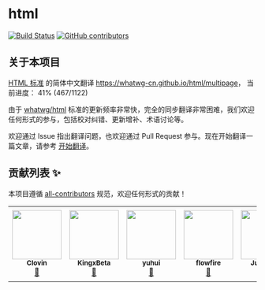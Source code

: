 # html
[![Build Status](https://travis-ci.org/whatwg-cn/html.svg?branch=master)](https://travis-ci.org/whatwg-cn/html)
[![GitHub contributors](https://img.shields.io/github/contributors/whatwg-cn/html.svg)](https://github.com/whatwg-cn/html/graphs/contributors)

## 关于本项目

[HTML 标准][whatwg/html] 的简体中文翻译 <https://whatwg-cn.github.io/html/multipage>，
当前进度： 41% (467/1122)

由于 [whatwg/html][whatwg/html] 标准的更新频率非常快，完全的同步翻译非常困难，我们欢迎任何形式的参与，包括校对纠错、更新增补、术语讨论等。

欢迎通过 Issue 指出翻译问题，也欢迎通过 Pull Request 参与。现在开始翻译一篇文章，请参考 [开始翻译](https://github.com/whatwg-cn/html/wiki/开始翻译)。

## 贡献列表 ✨

本项目遵循 [all-contributors](https://github.com/all-contributors/all-contributors) 规范，欢迎任何形式的贡献！

<!-- ALL-CONTRIBUTORS-LIST:START - Do not remove or modify this section -->
<!-- prettier-ignore-start -->
<!-- markdownlint-disable -->
<table>
  <tr>
    <td align="center"><a href="https://github.com/Clovin"><img src="https://avatars2.githubusercontent.com/u/16433817?v=4?s=100" width="100px;" alt=""/><br /><sub><b>Clovin</b></sub></a><br /><a href="https://github.com/harttle/html/commits?author=Clovin" title="Documentation">📖</a></td>
    <td align="center"><a href="http://vikibeta.com/"><img src="https://avatars3.githubusercontent.com/u/2155093?v=4?s=100" width="100px;" alt=""/><br /><sub><b>KingxBeta</b></sub></a><br /><a href="https://github.com/harttle/html/commits?author=WLyKan" title="Documentation">📖</a></td>
    <td align="center"><a href="https://github.com/dblate"><img src="https://avatars0.githubusercontent.com/u/5365637?v=4?s=100" width="100px;" alt=""/><br /><sub><b>yuhui</b></sub></a><br /><a href="https://github.com/harttle/html/commits?author=dblate" title="Documentation">📖</a></td>
    <td align="center"><a href="https://github.com/flowfire"><img src="https://avatars0.githubusercontent.com/u/6639067?v=4?s=100" width="100px;" alt=""/><br /><sub><b>flowfire</b></sub></a><br /><a href="https://github.com/harttle/html/commits?author=flowfire" title="Documentation">📖</a></td>
    <td align="center"><a href="https://harttle.land/"><img src="https://avatars3.githubusercontent.com/u/4427974?v=4?s=100" width="100px;" alt=""/><br /><sub><b>Jun Yang</b></sub></a><br /><a href="https://github.com/harttle/html/commits?author=harttle" title="Documentation">📖</a></td>
    <td align="center"><a href="https://oott123.com/"><img src="https://avatars2.githubusercontent.com/u/905663?v=4?s=100" width="100px;" alt=""/><br /><sub><b>三三</b></sub></a><br /><a href="https://github.com/harttle/html/commits?author=oott123" title="Code">💻</a></td>
    <td align="center"><a href="https://github.com/wangfpp"><img src="https://avatars0.githubusercontent.com/u/35289556?v=4?s=100" width="100px;" alt=""/><br /><sub><b>wangfpp</b></sub></a><br /><a href="https://github.com/harttle/html/commits?author=wangfpp" title="Documentation">📖</a></td>
  </tr>
</table>

<!-- markdownlint-restore -->
<!-- prettier-ignore-end -->
<!-- ALL-CONTRIBUTORS-LIST:END -->

[whatwg/html]: https://github.com/whatwg/html
[whatwg-cn/html]: https://github.com/whatwg-cn/html
